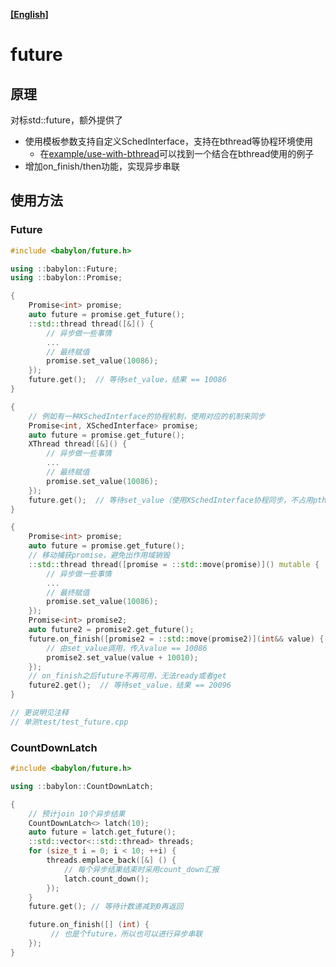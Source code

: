 **[[English]](future.en.md)**

# future

## 原理

对标std::future，额外提供了

- 使用模板参数支持自定义SchedInterface，支持在bthread等协程环境使用
  - 在[example/use-with-bthread](https://github.com/baidu/babylon/tree/main/example/use-with-bthread)可以找到一个结合在bthread使用的例子
- 增加on_finish/then功能，实现异步串联

## 使用方法

### Future

```c++
#include <babylon/future.h>

using ::babylon::Future;
using ::babylon::Promise;

{
    Promise<int> promise;
    auto future = promise.get_future();
    ::std::thread thread([&]() {
        // 异步做一些事情
        ...
        // 最终赋值
        promise.set_value(10086);
    });
    future.get();  // 等待set_value，结果 == 10086
}

{
    // 例如有一种XSchedInterface的协程机制，使用对应的机制来同步
    Promise<int, XSchedInterface> promise;
    auto future = promise.get_future();
    XThread thread([&]() {
        // 异步做一些事情
        ...
        // 最终赋值
        promise.set_value(10086);
    });
    future.get();  // 等待set_value（使用XSchedInterface协程同步，不占用pthread worker），结果 == 10086
}

{
    Promise<int> promise;
    auto future = promise.get_future();
    // 移动捕获promise，避免出作用域销毁
    ::std::thread thread([promise = ::std::move(promise)]() mutable {
        // 异步做一些事情
        ...
        // 最终赋值
        promise.set_value(10086);
    });
    Promise<int> promise2;
    auto future2 = promise2.get_future();
    future.on_finish([promise2 = ::std::move(promise2)](int&& value) {
        // 由set_value调用，传入value == 10086
        promise2.set_value(value + 10010);
    });
    // on_finish之后future不再可用，无法ready或者get
    future2.get();  // 等待set_value，结果 == 20096
}

// 更说明见注释
// 单测test/test_future.cpp
```

### CountDownLatch

```c++
#include <babylon/future.h>

using ::babylon::CountDownLatch;

{
    // 预计join 10个异步结果
    CountDownLatch<> latch(10);
    auto future = latch.get_future();
    ::std::vector<::std::thread> threads;
    for (size_t i = 0; i < 10; ++i) {
        threads.emplace_back([&] () {
            // 每个异步结果结束时采用count_down汇报
            latch.count_down();
        });
    }
    future.get(); // 等待计数递减到0再返回

    future.on_finish([] (int) {
         // 也是个future，所以也可以进行异步串联
    });
}
```
